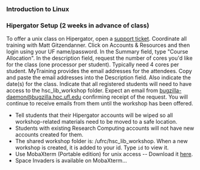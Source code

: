### Introduction to Linux

### Hipergator Setup (2 weeks in advance of class)
To offer a unix class on Hipergator, open a [support ticket](https://www.rc.ufl.edu/help/support-requests/).  Coordinate all training with Matt Gitzendanner.  Click on Accounts & Resources and then login using your UF name/password.  In the Summary field, type "Course Allocation".  In the description field, request the number of cores you'd like for the class (one processor per student).  Typically need 4 cores per student.  MyTraining provides the email addresses for the attendees.  Copy and paste the email addresses into the Description field.  Also indicate the date(s) for the class.  Indicate that all registered students will need to have access to the hsc_lib_workshop folder.  Expect an email from bugzilla-daemon@bugzilla.hpc.ufl.edu confirming receipt of the request.  You will continue to receive emails from them until the workshop has been offered.

- Tell students that their Hipergator accounts will be wiped so all workshop-related materials need to be moved to a safe location.
- Students with existing Research Computing accounts will not have new accounts created for them.
- The shared workshop folder is: /ufrc/hsc_lib_workshop.  When a new workshop is created, it is added to your id.  Type `id` to view it.
- Use MobaXterm (Portable edition) for unix access -- Download it [here](https://mobaxterm.mobatek.net/download-home-edition.html).
- Space Invaders is available on MobaXterm...

